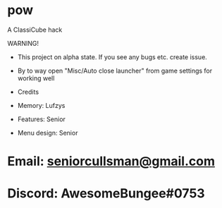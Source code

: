 # pow
A ClassiCube hack

WARNING!

- This project on alpha state. If you see any bugs etc. create issue.
- By to way open "Misc/Auto close launcher" from game settings for working well

- Credits 

- Memory: Lufzys
- Features: Senior
- Menu design: Senior

# Email: seniorcullsman@gmail.com
# Discord: AwesomeBungee#0753
